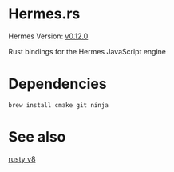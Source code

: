 # Hermes.rs
Hermes Version: [v0.12.0](https://github.com/facebook/hermes/releases/tag/v0.12.0)

Rust bindings for the Hermes JavaScript engine

# Dependencies
```
brew install cmake git ninja
```

# See also
[rusty_v8](https://github.com/denoland/rusty_v8)
